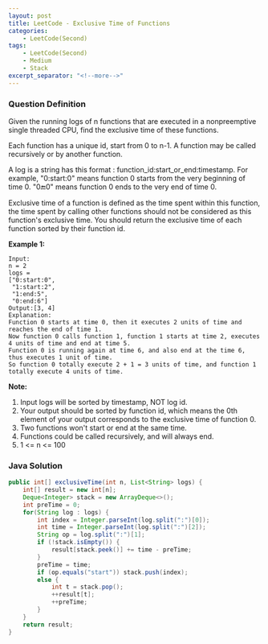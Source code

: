 ```yaml
---
layout: post
title: LeetCode - Exclusive Time of Functions
categories:
    - LeetCode(Second)
tags:
    - LeetCode(Second)
    - Medium
    - Stack
excerpt_separator: "<!--more-->"
---
```


### Question Definition
Given the running logs of n functions that are executed in a nonpreemptive single threaded CPU, find the exclusive time of these functions.

Each function has a unique id, start from 0 to n-1. A function may be called recursively or by another function.

A log is a string has this format : function_id:start_or_end:timestamp. For example, "0:start:0" means function 0 starts from the very beginning of time 0. "0:end:0" means function 0 ends to the very end of time 0.

Exclusive time of a function is defined as the time spent within this function, the time spent by calling other functions should not be considered as this function's exclusive time. You should return the exclusive time of each function sorted by their function id.
<!--more-->

**Example 1:**
```
Input:
n = 2
logs =
["0:start:0",
 "1:start:2",
 "1:end:5",
 "0:end:6"]
Output:[3, 4]
Explanation:
Function 0 starts at time 0, then it executes 2 units of time and reaches the end of time 1.
Now function 0 calls function 1, function 1 starts at time 2, executes 4 units of time and end at time 5.
Function 0 is running again at time 6, and also end at the time 6, thus executes 1 unit of time.
So function 0 totally execute 2 + 1 = 3 units of time, and function 1 totally execute 4 units of time.
```
**Note:**
1. Input logs will be sorted by timestamp, NOT log id.
2. Your output should be sorted by function id, which means the 0th element of your output corresponds to the exclusive time of function 0.
3. Two functions won't start or end at the same time.
4. Functions could be called recursively, and will always end.
5. 1 <= n <= 100
### Java Solution
```java
public int[] exclusiveTime(int n, List<String> logs) {
    int[] result = new int[n];
    Deque<Integer> stack = new ArrayDeque<>();
    int preTime = 0;
    for(String log : logs) {
        int index = Integer.parseInt(log.split(":")[0]);
        int time = Integer.parseInt(log.split(":")[2]);
        String op = log.split(":")[1];
        if (!stack.isEmpty()) {
            result[stack.peek()] += time - preTime;
        }
        preTime = time;
        if (op.equals("start")) stack.push(index);
        else {
            int t = stack.pop();
            ++result[t];
            ++preTime;
        }
    }
    return result;
}
```